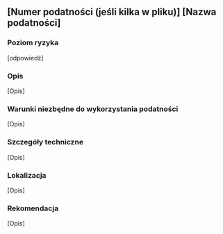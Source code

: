 ## [Numer podatności (jeśli kilka w pliku)] [Nazwa podatności]

### Poziom ryzyka
[odpowiedź]

### Opis
[Opis]

### Warunki niezbędne do wykorzystania podatności
[Opis]

### Szczegóły techniczne
[Opis]

### Lokalizacja
[Opis]

### Rekomendacja
[Opis]
